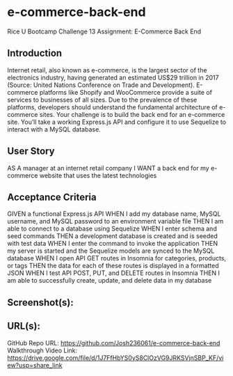 # e-commerce-back-end
Rice U Bootcamp Challenge 13 Assignment: E-Commerce Back End

## Introduction

Internet retail, also known as e-commerce, is the largest sector of the electronics 
industry, having generated an estimated US$29 trillion in 2017 (Source: United Nations 
Conference on Trade and Development). E-commerce platforms like Shopify and 
WooCommerce provide a suite of services to businesses of all sizes. Due to the 
prevalence of these platforms, developers should understand the fundamental 
architecture of e-commerce sites.
Your challenge is to build the back end for an e-commerce site. You’ll take a working 
Express.js API and configure it to use Sequelize to interact with a MySQL database.

## User Story

AS A manager at an internet retail company
I WANT a back end for my e-commerce website that uses the latest technologies

## Acceptance Criteria

GIVEN a functional Express.js API
WHEN I add my database name, MySQL username, and MySQL password to an environment variable file
THEN I am able to connect to a database using Sequelize
WHEN I enter schema and seed commands
THEN a development database is created and is seeded with test data
WHEN I enter the command to invoke the application
THEN my server is started and the Sequelize models are synced to the MySQL database
WHEN I open API GET routes in Insomnia for categories, products, or tags
THEN the data for each of these routes is displayed in a formatted JSON
WHEN I test API POST, PUT, and DELETE routes in Insomnia
THEN I am able to successfully create, update, and delete data in my database

## Screenshot(s):

## URL(s):

GitHub Repo URL: https://github.com/Josh236061/e-commerce-back-end
Walkthrough Video Link: https://drive.google.com/file/d/1J7FfHbYS0yS8ClOzVG9JRKSVjnSBP_KF/view?usp=share_link

